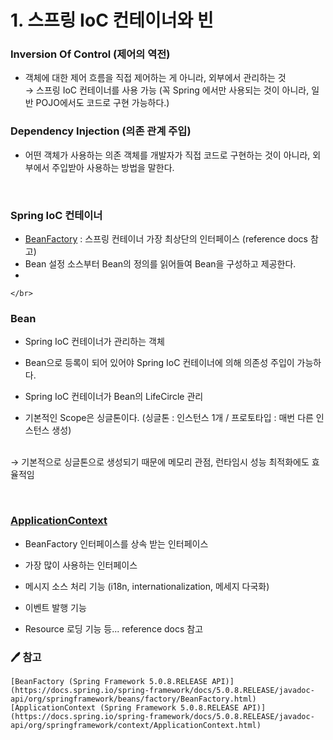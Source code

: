 # 1. 스프링 IoC 컨테이너와 빈

### Inversion Of Control (제어의 역전)
    
   - 객체에 대한 제어 흐름을 직접 제어하는 게 아니라, 외부에서 관리하는 것 
    </br> → 스프링 IoC 컨테이너를 사용 가능 (꼭 Spring 에서만 사용되는 것이 아니라, 일반 POJO에서도 코드로 구현 가능하다.)
    

### Dependency Injection (의존 관계 주입)
    
   - 어떤 객체가 사용하는 의존 객체를 개발자가 직접 코드로 구현하는 것이 아니라, 외부에서 주입받아 사용하는 방법을 말한다. 
   </br> 
    
### Spring IoC 컨테이너
   - [BeanFactory](https://docs.spring.io/spring-framework/docs/5.0.8.RELEASE/javadoc-api/org/springframework/beans/factory/BeanFactory.html) : 스프링 컨테이너 가장 최상단의 인터페이스 (reference docs 참고)
   - Bean 설정 소스부터 Bean의 정의를 읽어들여 Bean을 구성하고 제공한다.
   - 
    </br> 
    
### Bean
    
   - Spring IoC 컨테이너가 관리하는 객체
    
   - Bean으로 등록이 되어 있어야 Spring IoC 컨테이너에 의해 의존성 주입이 가능하다.
    
   - Spring IoC 컨테이너가 Bean의 LifeCircle 관리
    
   - 기본적인 Scope은 싱글톤이다. (싱글톤 : 인스턴스 1개 / 프로토타입 : 매번 다른 인스턴스 생성)
    
   </br> → 기본적으로 싱글톤으로 생성되기 때문에 메모리 관점, 런타임시 성능 최적화에도 효율적임
   
   </br> 
    
### [ApplicationContext](https://docs.spring.io/spring-framework/docs/5.0.8.RELEASE/javadoc-api/org/springframework/context/ApplicationContext.html)
    
   - BeanFactory 인터페이스를 상속 받는 인터페이스
    
   - 가장 많이 사용하는 인터페이스
    
   - 메시지 소스 처리 기능 (i18n, internationalization, 메세지 다국화)
    
   - 이벤트 발행 기능
    
   - Resource 로딩 기능 등... reference docs 참고
    
### 🖊 참고
    
    [BeanFactory (Spring Framework 5.0.8.RELEASE API)](https://docs.spring.io/spring-framework/docs/5.0.8.RELEASE/javadoc-api/org/springframework/beans/factory/BeanFactory.html)
    [ApplicationContext (Spring Framework 5.0.8.RELEASE API)](https://docs.spring.io/spring-framework/docs/5.0.8.RELEASE/javadoc-api/org/springframework/context/ApplicationContext.html)
